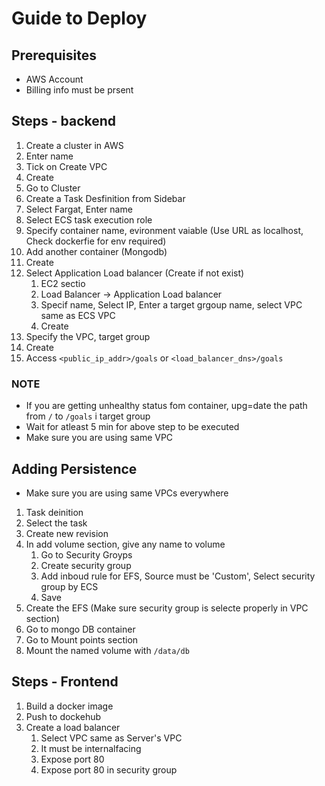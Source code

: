 # Guide to Deploy

## Prerequisites

- AWS Account
- Billing info must be prsent

## Steps - backend

1. Create a cluster in AWS
2. Enter name
3. Tick on Create VPC
4. Create
5. Go to Cluster
6. Create a Task Desfinition from Sidebar
7. Select Fargat, Enter name
8. Select ECS task execution role
9. Specify container name, evironment vaiable (Use URL as localhost, Check dockerfie for env required)
10. Add another container (Mongodb)
11. Create
12. Select Application Load balancer (Create if not exist)
    1. EC2 sectio
    2. Load Balancer -> Application Load balancer
    3. Specif name, Select IP, Enter a target grgoup name, select VPC same as ECS VPC
    4. Create
13. Specify the VPC, target group
14. Create
15. Access `<public_ip_addr>/goals` or `<load_balancer_dns>/goals`

### NOTE

- If you are getting unhealthy status fom container, upg=date the path from `/` to `/goals` i target group
- Wait for atleast 5 min for above step to be executed
- Make sure you are using same VPC

## Adding Persistence

- Make sure you are using same VPCs everywhere

1. Task deinition
2. Select the task
3. Create new revision
4. In add volume section, give any name to volume
   1. Go to Security Groyps
   2. Create security group
   3. Add inboud rule for EFS, Source must be 'Custom', Select security group by ECS
   4. Save
5. Create the EFS (Make sure security group is selecte properly in VPC section)
6. Go to mongo DB container
7. Go to Mount points section
8. Mount the named volume with `/data/db`

## Steps - Frontend

1. Build a docker image
2. Push to dockehub
3. Create a load balancer
   1. Select VPC same as Server's VPC
   2. It must be internalfacing
   3. Expose port 80
   4. Expose port 80 in security group
